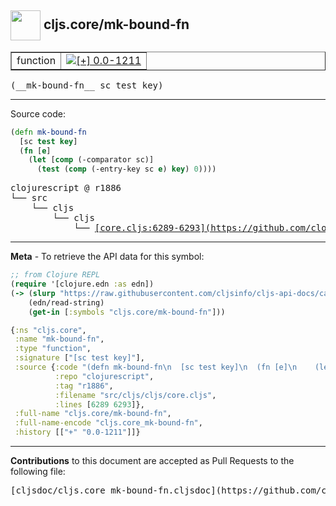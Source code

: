 ## <img width="48px" valign="middle" src="http://i.imgur.com/Hi20huC.png"> cljs.core/mk-bound-fn

 <table border="1">
<tr>

<td>function</td>
<td><a href="https://github.com/cljsinfo/cljs-api-docs/tree/0.0-1211"><img valign="middle" alt="[+] 0.0-1211" src="https://img.shields.io/badge/+-0.0--1211-lightgrey.svg"></a> </td>
</tr>
</table>

 <samp>
(__mk-bound-fn__ sc test key)<br>
</samp>

---





Source code:

```clj
(defn mk-bound-fn
  [sc test key]
  (fn [e]
    (let [comp (-comparator sc)]
      (test (comp (-entry-key sc e) key) 0))))
```

 <pre>
clojurescript @ r1886
└── src
    └── cljs
        └── cljs
            └── <ins>[core.cljs:6289-6293](https://github.com/clojure/clojurescript/blob/r1886/src/cljs/cljs/core.cljs#L6289-L6293)</ins>
</pre>


---

__Meta__ - To retrieve the API data for this symbol:

```clj
;; from Clojure REPL
(require '[clojure.edn :as edn])
(-> (slurp "https://raw.githubusercontent.com/cljsinfo/cljs-api-docs/catalog/cljs-api.edn")
    (edn/read-string)
    (get-in [:symbols "cljs.core/mk-bound-fn"]))
```

```clj
{:ns "cljs.core",
 :name "mk-bound-fn",
 :type "function",
 :signature ["[sc test key]"],
 :source {:code "(defn mk-bound-fn\n  [sc test key]\n  (fn [e]\n    (let [comp (-comparator sc)]\n      (test (comp (-entry-key sc e) key) 0))))",
          :repo "clojurescript",
          :tag "r1886",
          :filename "src/cljs/cljs/core.cljs",
          :lines [6289 6293]},
 :full-name "cljs.core/mk-bound-fn",
 :full-name-encode "cljs.core_mk-bound-fn",
 :history [["+" "0.0-1211"]]}

```

---

__Contributions__ to this document are accepted as Pull Requests to the following file:

 <pre>
[cljsdoc/cljs.core_mk-bound-fn.cljsdoc](https://github.com/cljsinfo/cljs-api-docs/blob/master/cljsdoc/cljs.core_mk-bound-fn.cljsdoc)
</pre>

